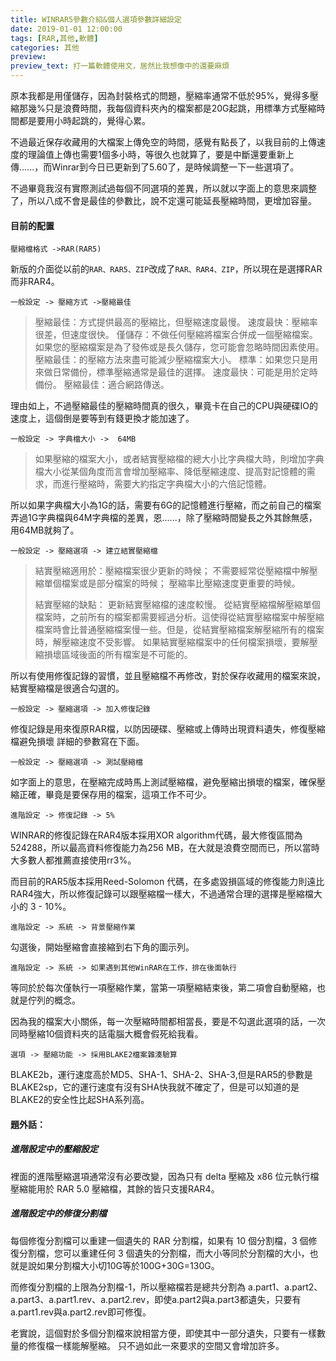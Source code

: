 ```yaml
---
title: WINRAR5參數介紹&個人選項參數詳細設定
date: 2019-01-01 12:00:00
tags: [RAR,其他,軟體]
categories: 其他
preview: 
preview_text: 打一篇軟體使用文，居然比我想像中的還要麻煩
---
```


原本我都是用僅儲存，因為封裝格式的問題，壓縮率通常不低於95%，覺得多壓縮那幾%只是浪費時間，我每個資料夾內的檔案都是20G起跳，用標準方式壓縮時間都是要用小時起跳的，覺得心累。

不過最近保存收藏用的大檔案上傳免空的時間，感覺有點長了，以我目前的上傳速度的理論值上傳也需要1個多小時，等很久也就算了，要是中斷還要重新上傳......，而Winrar到今日已更新到了5.60了，是時候調整一下一些選項了。

不過畢竟我沒有實際測試過每個不同選項的差異，所以就以字面上的意思來調整了，所以八成不會是最佳的參數比，說不定還可能延長壓縮時間，更增加容量。

#### 目前的配置

`壓縮檔格式 ->RAR(RAR5)`

新版的介面從以前的`RAR、RAR5、ZIP`改成了`RAR、RAR4、ZIP`，所以現在是選擇RAR而非RAR4。

`一般設定 -> 壓縮方式 ->壓縮最佳`

> 壓縮最佳：方式提供最高的壓縮比，但壓縮速度最慢。
> 速度最快：壓縮率很差，但速度很快。
> 僅儲存：不做任何壓縮將檔案合併成一個壓縮檔案。如果您的壓縮檔案是為了發佈或是長久儲存，您可能會忽略時間因素使用。
> 壓縮最佳：的壓縮方法來盡可能減少壓縮檔案大小。
> 標準：如果您只是用來做日常備份，標準壓縮通常是最佳的選擇。
> 速度最快：可能是用於定時備份。
> 壓縮最佳：適合網路傳送。

理由如上，不過壓縮最佳的壓縮時間真的很久，畢竟卡在自己的CPU與硬碟IO的速度上，這個倒是要等到有錢更換才能加速了。

`一般設定 -> 字典檔大小 ->  64MB`

> 如果壓縮的檔案大小，或者結實壓縮檔的總大小比字典檔大時，則增加字典檔大小從某個角度而言會增加壓縮率、降低壓縮速度、提高對記憶體的需求，而進行壓縮時，需要大約指定字典檔大小的六倍記憶體。

所以如果字典檔大小為1G的話，需要有6G的記憶體進行壓縮，而之前自己的檔案弄過1G字典檔與64M字典檔的差異，恩......，除了壓縮時間變長之外其餘無感，用64MB就夠了。

`一般設定 -> 壓縮選項 -> 建立結實壓縮檔`

> 結實壓縮適用於：壓縮檔案很少更新的時候；
> 不需要經常從壓縮檔中解壓縮單個檔案或是部分檔案的時候；
> 壓縮率比壓縮速度更重要的時候。 
>
> 結實壓縮的缺點：
> 更新結實壓縮檔的速度較慢。
> 從結實壓縮檔解壓縮單個檔案時，之前所有的檔案都需要經過分析。這使得從結實壓縮檔案中解壓縮檔案時會比普通壓縮檔案慢一些。但是，從結實壓縮檔案解壓縮所有的檔案時，解壓縮速度不受影響。 
> 如果結實壓縮檔案中的任何檔案損壞，要解壓縮損壞區域後面的所有檔案是不可能的。

所以有使用修復記錄的習慣，並且壓縮檔不再修改，對於保存收藏用的檔案來說，結實壓縮檔是很適合勾選的。

`一般設定 -> 壓縮選項 -> 加入修復記錄`

修復記錄是用來復原RAR檔，以防因硬碟、壓縮或上傳時出現資料遺失，修復壓縮檔避免損壞
詳細的參數寫在下面。

`一般設定 -> 壓縮選項 -> 測試壓縮檔`

如字面上的意思，在壓縮完成時馬上測試壓縮檔，避免壓縮出損壞的檔案，確保壓縮正確，畢竟是要保存用的檔案，這項工作不可少。

`進階設定 -> 修復記錄 -> 5%`

WINRAR的修復記錄在RAR4版本採用XOR algorithm代碼，最大修復區間為 524288，所以最高資料修復能力為256 MB，在大就是浪費空間而已，所以當時大多數人都推薦直接使用rr3%。

而目前的RAR5版本採用Reed-Solomon 代碼，在多處毀損區域的修復能力則遠比 RAR4強大，所以修復記錄可以跟壓縮檔一樣大，不過通常合理的選擇是壓縮檔大小的 3 - 10%。

`進階設定 -> 系統 -> 背景壓縮作業`

勾選後，開始壓縮會直接縮到右下角的圖示列。

`進階設定 -> 系統 -> 如果遇到其他WinRAR在工作，排在後面執行`

等同於於每次僅執行一項壓縮作業，當第一項壓縮結束後，第二項會自動壓縮，也就是佇列的概念。

因為我的檔案大小關係，每一次壓縮時間都相當長，要是不勾選此選項的話，一次同時壓縮10個資料夾的話電腦大概會假死給我看。



`選項 -> 壓縮功能 -> 採用BLAKE2檔案雜湊驗算`

BLAKE2b，運行速度高於MD5、SHA-1、SHA-2、SHA-3,但是RAR5的參數是BLAKE2sp，它的運行速度有沒有SHA快我就不確定了，但是可以知道的是BLAKE2的安全性比起SHA系列高。



#### 題外話：

##### 進階設定中的壓縮設定

裡面的進階壓縮選項通常沒有必要改變，因為只有 delta 壓縮及 x86 位元執行檔壓縮能用於 RAR 5.0 壓縮檔，其餘的皆只支援RAR4。

##### 進階設定中的修復分割檔

每個修復分割檔可以重建一個遺失的 RAR 分割檔，如果有 10 個分割檔，3 個修復分割檔，您可以重建任何 3 個遺失的分割檔，而大小等同於分割檔的大小，也就是說如果分割檔大小切10G等於100G+30G=130G。

而修復分割檔的上限為分割檔-1，所以壓縮檔若是總共分割為
a.part1、a.part2、a.part3、a.part1.rev、a.part2.rev，即使a.part2與a.part3都遺失，只要有a.part1.rev與a.part2.rev即可修復。

老實說，這個對於多個分割檔來說相當方便，即使其中一部分遺失，只要有一樣數量的修復檔一樣能解壓縮。
只不過如此一來要求的空間又會增加許多。